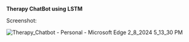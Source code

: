 **Therapy ChatBot using LSTM**

Screenshot:

![Therapy_Chatbot - Personal - Microsoft​ Edge 2_8_2024 5_13_30 PM](https://github.com/surajgajul/chatbot/assets/95496170/6760ff8e-b6fe-49f6-9716-33acb83a0774)
